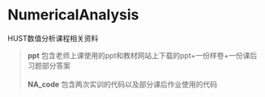 # NumericalAnalysis
HUST数值分析课程相关资料  
> **ppt** 包含老师上课使用的ppt和教材网站上下载的ppt+一份样卷+一份课后习题部分答案\
\
> **NA_code** 包含两次实训的代码以及部分课后作业使用的代码
